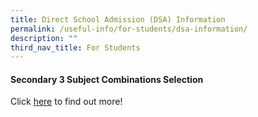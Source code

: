 ```yaml
---
title: Direct School Admission (DSA) Information
permalink: /useful-info/for-students/dsa-information/
description: ""
third_nav_title: For Students
---
```

<h4><strong>Secondary 3 Subject Combinations Selection</strong></h4>

Click [here](https://go.gov.sg/aiss-sec3-subjcombination) to find out more!